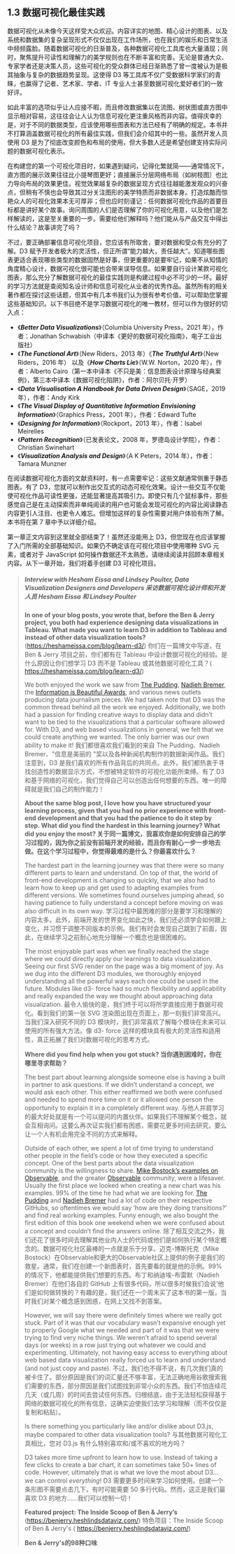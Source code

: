 ## 1.3 数据可视化最佳实践

数据可视化从未像今天这样受大众欢迎。内容详实的地图、精心设计的图表、以及系统和数据集的复杂呈现形式不仅仅出现在工作场所，也在我们的娱乐和日常生活中频频露脸。随着数据可视化的日渐普及，各种数据可视化工具库也大量涌现；同时，聚焦提升可读性和理解力的美学规则也在不断丰富和完善。无论是普通大众、专家学者还是决策人员，这些可视化的受众群体已经日渐熟悉了曾一度被认为是极其抽象与复杂的数据趋势呈现。这使得 D3 等工具库不仅广受数据科学家们的青睐，也赢得了记者、艺术家、学者、IT 专业人士甚至数据可视化爱好者们的一致好评。

如此丰富的选项似乎让人应接不暇，而且修改数据集以在流图、树状图或直方图中显示相对容易，这往往会让人认为信息可视化更注重风格而非内容。值得庆幸的是，对于不同的数据类型，应该使用哪些图表和方法已经有了明确的规定。本书并不打算涵盖数据可视化的所有最佳实践，但我们会介绍其中的一些。虽然开发人员使用 D3 是为了彻底改变颜色和布局的使用，但大多数人还是希望创建支持实际问题的数据可视化表示。

在构建您的第一个可视化项目时，如果遇到疑问，记得化繁就简——通常情况下，直方图的展示效果往往比小提琴图更好；直接展示分层网络布局（如树枝图）也比力导向布局的效果更佳。视觉效果越复杂的数据呈现方式往往越能激发观众的兴奋点，但稍有不慎也会导致其过分关注图形的美学特质而非数据本身。打造炫酷而惊艳众人的可视化效果本无可厚非；但也应时刻谨记：任何数据可视化作品的首要目标都是讲好某个故事。询问周围的人们是否理解了你的可视化用意，以及他们是怎样解读的，这是至关重要的一步。需要给他们解释吗？他们能从与产品交互中得出什么结论？故事讲完了吗？

不过，要正确部署信息可视化项目，您应该有所取舍，要对数据和受众有充分的了解。D3 赋予开发者极大的灵活性，但正所谓“能力越大，责任越大”。知道哪些图表更适合表现哪些类型的数据固然是好事，但更重要的是要牢记，如果不从知情的角度精心设计，数据可视化很可能也会带来误导信息。如果要自行设计某款可视化图表，那么充分了解数据可视化的最佳实践则是构建过程中必不可少的一环。最好的学习方法就是查阅知名设计师和信息可视化从业者的优秀作品。虽然所有的相关著作都在探讨这些话题，但其中有几本书我们认为很有参考价值，可以帮助您掌握这些基础知识。以下书目绝不是学习数据可视化的唯一教材，但可以作为很好的切入点：

- 《***Better Data Visualizations***》（Columbia University Press，2021 年），作者：Jonathan Schwabish（中译本《更好的数据可视化指南》，电子工业出版社）
- 《***The Functional Art***》（New Riders，2013 年）《***The Truthful Art***》（New Riders，2016 年） 以及《***How Charts Lie***》（W.W. Norton，2020 年），作者：Alberto Cairo（第一本中译本《不只是美：信息图表设计原理与经典案例》，第三本中译本《数据可视化陷阱》，作者：阿尔贝托·开罗）
- 《***Data Visualisation A Handbook for Data Driven Design***》（SAGE，2019 年），作者：Andy Kirk
- 《***The Visual Display of Quantitative Information Envisioning Information***》（Graphics Press，2001 年），作者：Edward Tufte
- 《***Designing for Information***》（Rockport，2013 年），作者：Isabel Meirelles
- 《***Pattern Recognition***》（已发表论文，2008 年，罗德岛设计学院），作者：Christian Swinehart
- 《***Visualization Analysis and Design***》（A K Peters，2014 年），作者：Tamara Munzner

在阅读数据可视化方面的文献资料时，有一点需要牢记：这些文献通常侧重于静态图表。有了 D3，您就可以制作出交互式的动态可视化效果。设计一些交互不仅能使可视化作品可读性更强，还能显著提高其吸引力。即使只有几个鼠标事件，那些感觉自己是在主动探索而非单纯阅读的用户也可能会发现可视化的内容比阅读静态内容更引人注目、也更令人难忘。但增加这样的复杂性需要对用户体验有所了解。本书将在第 7 章中予以详细介绍。

第一章正文内容到这里就全部结束了！虽然还没能用上 D3，但您现在也应该掌握了入门所需的全部基础知识。如果仍不确定该在可视化项目中使用哪种 SVG 元素，或者对于 JavaScript 如何操作数据还不太熟悉，请继续阅读并回顾本章相关内容。从下一章开始，我们将着手创建 D3 可视化项目。



> ##### Interview with Hesham Eissa and Lindsey Poulter, Data Visualization Designers and Developers 采访数据可视化设计师和开发人员 Hesham Eissa 和 Lindsey Poulter
>
> **In one of your blog posts, you wrote that, before the Ben & Jerry project, you both had experience designing data visualizations in Tableau. What made you want to learn D3 in addition to Tableau and instead of other data visualization tools?** (https://heshameissa.com/blog/learn-d3/)
> 你们在一篇博文中写道，在 Ben & Jerry 项目之前，你们都有在 Tableau 中设计数据可视化的经验。是什么原因让你们想学习 D3 而不是 Tableau 或其他数据可视化工具？( https://heshameissa.com/blog/learn-d3/)
>
> We both enjoyed the work we saw from [The Pudding](https://pudding.cool/), [Nadieh Bremer](https://www.visualcinnamon.com/), the [Information is Beautiful Awards](https://www.informationisbeautifulawards.com/), and various news outlets producing data journalism pieces. We had taken note that D3 was the common thread behind all the work we enjoyed. Additionally, we both had a passion for finding creative ways to display data and didn’t want to be tied to the visualizations that a particular software allowed for. With D3, and web based visualizations in general, we felt that we could create anything we wanted. The only barrier was our own ability to make it!
> 我们都很喜欢我们看到的来自 The Pudding、Nadieh Bremer、"信息是美丽的 "奖以及各种新闻机构制作的数据新闻作品。我们注意到，D3 是我们喜欢的所有作品背后的共同点。此外，我们都热衷于寻找创造性的数据显示方式，不想被特定软件的可视化功能所束缚。有了 D3 和基于网络的可视化，我们觉得自己可以创造出任何想要的东西。唯一的障碍就是我们自己的制作能力！
>
> **About the same blog post, I love how you have structured your learning process, given that you had no prior experience with front-end development and that you had the patience to do it step by step. What did you find the hardest in this learning journey? What did you enjoy the most?
> 关于同一篇博文，我喜欢你是如何安排自己的学习过程的，因为你之前没有前端开发的经验，而且你有耐心一步一步地去做。在这个学习过程中，你觉得最难的是什么？你最喜欢什么？**
>
> The hardest part in the learning journey was that there were so many different parts to learn and understand. On top of that, the world of front-end development is changing so quickly, that we also had to learn how to keep up and get used to adapting examples from different versions. We sometimes found ourselves jumping ahead, so having patience to fully understand a concept before moving on was also difficult in its own way.
> 学习过程中最困难的部分是要学习和理解的内容太多。此外，前端开发的世界变化如此之快，我们还必须学会如何跟上变化，并习惯于调整不同版本的示例。我们有时会发现自己跳到了前面，因此，在继续学习之前耐心地充分理解一个概念也是很困难的。
>
> The most enjoyable part was when we finally reached the stage where we could directly apply our learnings to data visualization. Seeing our first SVG render on the page was a big moment of joy. As we dug into the different D3 modules, we thoroughly enjoyed understanding all the powerful ways each one could be used in the future. Modules like d3- force had so much flexibility and applicability and really expanded the way we thought about approaching data visualization.
> 最令人愉快的是，我们终于可以将所学直接应用于数据可视化。看到我们的第一张 SVG 渲染图出现在页面上，那一刻我们非常高兴。当我们深入研究不同的 D3 模块时，我们非常喜欢了解每个模块在未来可以使用的所有强大方法。像 d3- force 这样的模块具有极大的灵活性和适用性，真正拓展了我们对数据可视化的思考方式。
>
> **Where did you find help when you got stuck?
> 当你遇到困难时，你在哪里寻求帮助？**
>
> The best part about learning alongside someone else is having a built in partner to ask questions. If we didn’t understand a concept, we would ask each other. This either reaffirmed we both were confused and needed to spend more time on it or it allowed one person the opportunity to explain it in a completely different way.
> 与他人并肩学习的最大好处就是有一个可以提问的内置伙伴。如果我们不理解某个概念，就会互相询问。这要么再次证实我们都有困惑，需要花更多时间去研究，要么让一个人有机会用完全不同的方式来解释。
>
> Outside of each other, we spent a lot of time trying to understand other people in the field’s code or how they executed a specific concept. One of the best parts about the data visualization community is the willingness to share. [Mike Bostock’s examples on Observable](https://observablehq.com/@d3/gallery?utm_source=d3js-org&utm_medium=hero&utm_campaign=try-observable), and the greater [Observable](https://observablehq.com/) community, were a lifesaver. Usually the first place we looked when creating a new chart was his examples. 99% of the time he had what we are looking for. [The Pudding](https://github.com/the-pudding) and [Nadieh Bremer](https://github.com/nbremer) had a lot of code on their respective GitHubs, so oftentimes we would say ‘how are they doing transitions?’ and find real working examples. Funny enough, we also bought the first edition of this book one weekend when we were confused about a concept and couldn’t find the answers online.
> 除了相互交流之外，我们还花了很多时间去理解其他业内人士的代码或他们是如何执行某个特定概念的。数据可视化社区最棒的一点就是乐于分享。迈克-博斯托克（Mike Bostock）在Observable和更大的Observable社区上提供的例子是我们的救星。通常，我们在创建一个新图表时，首先要看的就是他的示例。99% 的情况下，他都能提供我们想要的东西。布丁和纳迪埃-布雷默（Nadieh Bremer）在他们各自的 GitHub 上有很多代码，所以很多时候我们会说'他们是如何做转换的？有趣的是，我们还在一个周末买了这本书的第一版，当时我们对某个概念感到困惑，在网上又找不到答案。
>
> However, we will say there were definitely times where we really got stuck. Part of it was that our vocabulary wasn’t expansive enough yet to properly Google what we needed and part of it was that we were trying to find very niche things. We weren’t afraid to spend several days (or weeks) in a row just trying out whatever we could and experimenting. Ultimately, not having easy access to everything about web based data visualization really forced us to learn and understand (and not just copy and paste).
> 不过，我们也不得不说，有几次我们真的被卡住了。部分原因是我们的词汇量还不够丰富，无法正确地用谷歌搜索我们需要的东西，部分原因是我们试图找到非常小众的东西。我们不怕连续花几天（或几周）的时间去尝试任何东西。归根结底，由于无法轻松获得基于网络的数据可视化的所有信息，这确实迫使我们去学习和理解（而不仅仅是复制和粘贴）。
>
> Is there something you particularly like and/or dislike about D3.js, maybe compared to other data visualization tools?
> 与其他数据可视化工具相比，您对 D3.js 有什么特别喜欢和/或不喜欢的地方吗？
>
> D3 takes more time upfront to learn how to use. Instead of taking a few clicks to create a bar chart, it can sometimes take 50+ lines of code. However, ultimately that is what we love the most about D3... we can control *everything*!
> D3 需要更多时间来学习如何使用。创建一个条形图不需要点击几下，有时可能需要 50 多行代码。然而，这正是我们最喜欢 D3 的地方......我们可以控制一切！
>
> **Featured project: The Inside Scoop of Ben & Jerry’s** (https://benjerry.heshlindsdataviz.com/)
> 特色项目：The Inside Scoop of Ben & Jerry's ( https://benjerry.heshlindsdataviz.com/)
>
> **Ben & Jerry's的98种口味**
>
> 